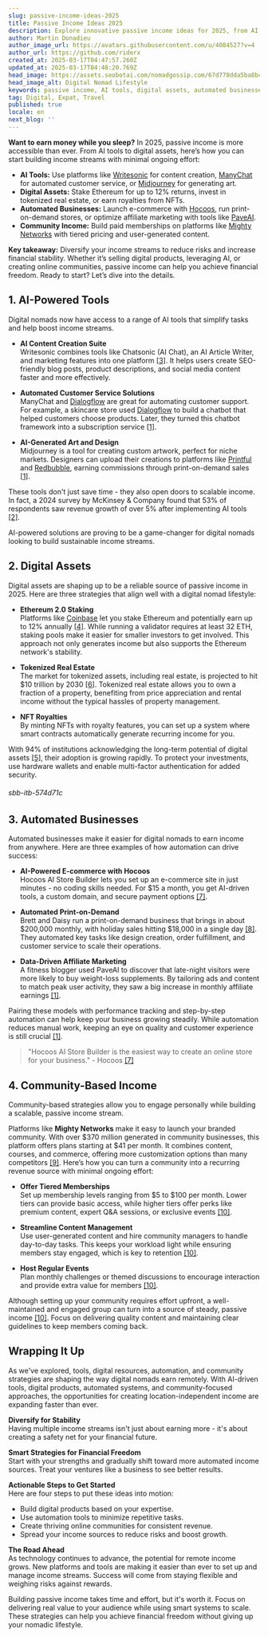 ```yaml
---
slug: passive-income-ideas-2025
title: Passive Income Ideas 2025
description: Explore innovative passive income ideas for 2025, from AI tools to digital assets, and learn how to achieve financial freedom effortlessly.
author: Martin Donadieu
author_image_url: https://avatars.githubusercontent.com/u/4084527?v=4
author_url: https://github.com/riderx
created_at: 2025-03-17T04:47:57.260Z
updated_at: 2025-03-17T04:48:20.769Z
head_image: https://assets.seobotai.com/nomadgossip.com/67d778dda5ba8bcd0fc6d068-1742186900769.jpg
head_image_alt: Digital Nomad Lifestyle
keywords: passive income, AI tools, digital assets, automated businesses, community income, financial freedom, Ethereum staking, NFTs
tag: Digital, Expat, Travel
published: true
locale: en
next_blog: ''
---
```


**Want to earn money while you sleep?** In 2025, passive income is more accessible than ever. From AI tools to digital assets, here’s how you can start building income streams with minimal ongoing effort:

-   **AI Tools:** Use platforms like [Writesonic](https://writesonic.com/) for content creation, [ManyChat](https://manychat.com/) for automated customer service, or [Midjourney](https://www.midjourney.com/) for generating art.
-   **Digital Assets:** Stake Ethereum for up to 12% returns, invest in tokenized real estate, or earn royalties from NFTs.
-   **Automated Businesses:** Launch e-commerce with [Hocoos](https://hocoos.com/products/ai-store-builder/), run print-on-demand stores, or optimize affiliate marketing with tools like [PaveAI](https://www.paveai.com/).
-   **Community Income:** Build paid memberships on platforms like [Mighty Networks](https://www.mightynetworks.com/) with tiered pricing and user-generated content.

**Key takeaway:** Diversify your income streams to reduce risks and increase financial stability. Whether it’s selling digital products, leveraging AI, or creating online communities, passive income can help you achieve financial freedom. Ready to start? Let’s dive into the details.

## 1\. AI-Powered Tools

Digital nomads now have access to a range of AI tools that simplify tasks and help boost income streams.

-   **AI Content Creation Suite**  
    Writesonic combines tools like Chatsonic (AI Chat), an AI Article Writer, and marketing features into one platform [\[3\]](https://writesonic.com/). It helps users create SEO-friendly blog posts, product descriptions, and social media content faster and more effectively.
    
-   **Automated Customer Service Solutions**  
    ManyChat and [Dialogflow](https://cloud.google.com/dialogflow) are great for automating customer support. For example, a skincare store used [Dialogflow](https://cloud.google.com/dialogflow) to build a chatbot that helped customers choose products. Later, they turned this chatbot framework into a subscription service [\[1\]](https://www.brandvm.com/post/10-ai-side-hustles-make-money-2025).
    
-   **AI-Generated Art and Design**  
    Midjourney is a tool for creating custom artwork, perfect for niche markets. Designers can upload their creations to platforms like [Printful](https://www.printful.com/) and [Redbubble](https://www.redbubble.com/), earning commissions through print-on-demand sales [\[1\]](https://www.brandvm.com/post/10-ai-side-hustles-make-money-2025).
    

These tools don't just save time - they also open doors to scalable income. In fact, a 2024 survey by McKinsey & Company found that 53% of respondents saw revenue growth of over 5% after implementing AI tools [\[2\]](https://www.shopify.com/blog/how-to-make-money-using-ai).

AI-powered solutions are proving to be a game-changer for digital nomads looking to build sustainable income streams.

## 2\. Digital Assets

Digital assets are shaping up to be a reliable source of passive income in 2025. Here are three strategies that align well with a digital nomad lifestyle:

-   **Ethereum 2.0 Staking**  
    Platforms like [Coinbase](https://www.coinbase.com/) let you stake Ethereum and potentially earn up to 12% annually [\[4\]](https://www.nerdwallet.com/article/investing/what-is-passive-income-and-how-do-i-earn-it). While running a validator requires at least 32 ETH, staking pools make it easier for smaller investors to get involved. This approach not only generates income but also supports the Ethereum network's stability.
    
-   **Tokenized Real Estate**  
    The market for tokenized assets, including real estate, is projected to hit $10 trillion by 2030 [\[6\]](https://www.linkedin.com/pulse/real-world-asset-tokenization-what-how-works-estate-protocol-tvd4c). Tokenized real estate allows you to own a fraction of a property, benefiting from price appreciation and rental income without the typical hassles of property management.
    
-   **NFT Royalties**  
    By minting NFTs with royalty features, you can set up a system where smart contracts automatically generate recurring income for you.
    

With 94% of institutions acknowledging the long-term potential of digital assets [\[5\]](https://nayaone.com/blog/what-is-digital-assets-income-ways-to-earn-grow-it/), their adoption is growing rapidly. To protect your investments, use hardware wallets and enable multi-factor authentication for added security.

###### sbb-itb-574d71c

## 3\. Automated Businesses

Automated businesses make it easier for digital nomads to earn income from anywhere. Here are three examples of how automation can drive success:

-   **AI-Powered E-commerce with Hocoos**  
    Hocoos AI Store Builder lets you set up an e-commerce site in just minutes - no coding skills needed. For $15 a month, you get AI-driven tools, a custom domain, and secure payment options [\[7\]](https://hocoos.com/products/ai-store-builder/).
    
-   **Automated Print-on-Demand**  
    Brett and Daisy run a print-on-demand business that brings in about $200,000 monthly, with holiday sales hitting $18,000 in a single day [\[8\]](https://ippei.com/digital-nomad-business-ideas/). They automated key tasks like design creation, order fulfillment, and customer service to scale their operations.
    
-   **Data-Driven Affiliate Marketing**  
    A fitness blogger used PaveAI to discover that late-night visitors were more likely to buy weight-loss supplements. By tailoring ads and content to match peak user activity, they saw a big increase in monthly affiliate earnings [\[1\]](https://www.brandvm.com/post/10-ai-side-hustles-make-money-2025).
    

Pairing these models with performance tracking and step-by-step automation can help keep your business growing steadily. While automation reduces manual work, keeping an eye on quality and customer experience is still crucial [\[1\]](https://www.brandvm.com/post/10-ai-side-hustles-make-money-2025).

> "Hocoos AI Store Builder is the easiest way to create an online store for your business." - Hocoos [\[7\]](https://hocoos.com/products/ai-store-builder/)

## 4\. Community-Based Income

Community-based strategies allow you to engage personally while building a scalable, passive income stream.

Platforms like **Mighty Networks** make it easy to launch your branded community. With over $370 million generated in community businesses, this platform offers plans starting at $41 per month. It combines content, courses, and commerce, offering more customization options than many competitors [\[9\]](https://www.mightynetworks.com/resources/community-platforms). Here’s how you can turn a community into a recurring revenue source with minimal ongoing effort:

-   **Offer Tiered Memberships**  
    Set up membership levels ranging from $5 to $100 per month. Lower tiers can provide basic access, while higher tiers offer perks like premium content, expert Q&A sessions, or exclusive events [\[10\]](https://www.brandvm.com/post/passive-income-business-ideas-2025-make-money).
    
-   **Streamline Content Management**  
    Use user-generated content and hire community managers to handle day-to-day tasks. This keeps your workload light while ensuring members stay engaged, which is key to retention [\[10\]](https://www.brandvm.com/post/passive-income-business-ideas-2025-make-money).
    
-   **Host Regular Events**  
    Plan monthly challenges or themed discussions to encourage interaction and provide extra value for members [\[10\]](https://www.brandvm.com/post/passive-income-business-ideas-2025-make-money).
    

Although setting up your community requires effort upfront, a well-maintained and engaged group can turn into a source of steady, passive income [\[10\]](https://www.brandvm.com/post/passive-income-business-ideas-2025-make-money). Focus on delivering quality content and maintaining clear guidelines to keep members coming back.

## Wrapping It Up

As we've explored, tools, digital resources, automation, and community strategies are shaping the way digital nomads earn remotely. With AI-driven tools, digital products, automated systems, and community-focused approaches, the opportunities for creating location-independent income are expanding faster than ever.

**Diversify for Stability**  
Having multiple income streams isn't just about earning more - it's about creating a safety net for your financial future.

**Smart Strategies for Financial Freedom**  
Start with your strengths and gradually shift toward more automated income sources. Treat your ventures like a business to see better results.

**Actionable Steps to Get Started**  
Here are four steps to put these ideas into motion:

-   Build digital products based on your expertise.
-   Use automation tools to minimize repetitive tasks.
-   Create thriving online communities for consistent revenue.
-   Spread your income sources to reduce risks and boost growth.

**The Road Ahead**  
As technology continues to advance, the potential for remote income grows. New platforms and tools are making it easier than ever to set up and manage income streams. Success will come from staying flexible and weighing risks against rewards.

Building passive income takes time and effort, but it's worth it. Focus on delivering real value to your audience while using smart systems to scale. These strategies can help you achieve financial freedom without giving up your nomadic lifestyle.